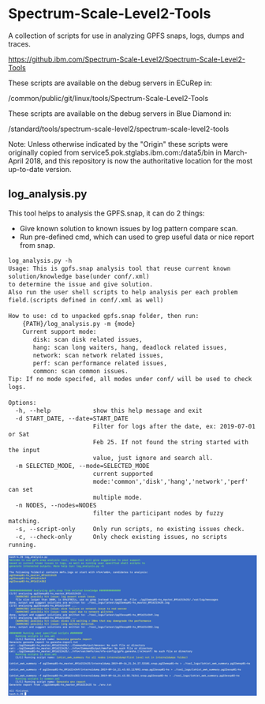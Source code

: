 # Spectrum-Scale-Level2-Tools
A collection of scripts for use in analyzing GPFS snaps, logs, dumps and traces.

https://github.ibm.com/Spectrum-Scale-Level2/Spectrum-Scale-Level2-Tools

These scripts are available on the debug servers in ECuRep in:

/common/public/git/linux/tools/Spectrum-Scale-Level2-Tools

These scripts are available on the debug servers in Blue Diamond in:

/standard/tools/spectrum-scale-level2/spectrum-scale-level2-tools

Note: Unless otherwise indicated by the "Origin" these scripts were originally copied from
service5.pok.stglabs.ibm.com:/data5/bin in March-April 2018, and this repository is now
the authoritative location for the most up-to-date version.


## log_analysis.py

This tool helps to analysis the GPFS.snap, it can do 2 things:
* Give known solution to known issues by log pattern compare scan.
* Run pre-defined cmd, which can used to grep useful data or nice report from snap.

```
log_analysis.py -h
Usage: This is gpfs.snap analysis tool that reuse current known solution/knowledge base(under conf/.xml)
to determine the issue and give solution.
Also run the user shell scripts to help analysis per each problem field.(scripts defined in conf/.xml as well)

How to use: cd to unpacked gpfs.snap folder, then run:
    {PATH}/log_analysis.py -m {mode}
    Current support mode:
       disk: scan disk related issues,
       hang: scan long waiters, hang, deadlock related issues,
       network: scan network related issues,
       perf: scan performance related issues,
       common: scan common issues.
Tip: If no mode specifed, all modes under conf/ will be used to check logs.

Options:
  -h, --help            show this help message and exit
  -d START_DATE, --date=START_DATE
                        Filter for logs after the date, ex: 2019-07-01 or Sat
                        Feb 25. If not found the string started with the input
                        value, just ignore and search all.
  -m SELECTED_MODE, --mode=SELECTED_MODE
                        current supported
                        mode:'common','disk','hang','network','perf' can set
                        multiple mode.
  -n NODES, --nodes=NODES
                        filter the participant nodes by fuzzy matching.
  -s, --script-only     Only run scripts, no existing issues check.
  -c, --check-only      Only check existing issues, no scripts running.

```
![Test Image 1](1.jpg)

